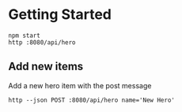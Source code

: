 # Getting Started

    npm start
    http :8080/api/hero

## Add new items

Add a new hero item with the post message

    http --json POST :8080/api/hero name='New Hero'
